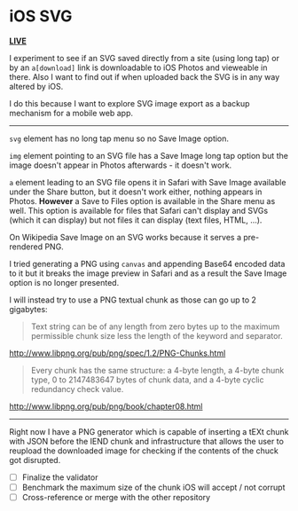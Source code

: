 # iOS SVG

[**LIVE**](https://tomashubelbauer.github.io/ios-svg)

I experiment to see if an SVG saved directly from a site (using long tap) or by
an `a[download]` link is downloadable to iOS Photos and vieweable in there. Also
I want to find out if when uploaded back the SVG is in any way altered by iOS.

I do this because I want to explore SVG image export as a backup mechanism for
a mobile web app.

---

`svg` element has no long tap menu so no Save Image option.

`img` element pointing to an SVG file has a Save Image long tap option but the
image doesn't appear in Photos afterwards - it doesn't work.

`a` element leading to an SVG file opens it in Safari with Save Image available
under the Share button, but it doesn't work either, nothing appears in Photos.
**However** a Save to Files option is available in the Share menu as well.
This option is available for files that Safari can't display and SVGs (which it
can display) but not files it can display (text files, HTML, …).

On Wikipedia Save Image on an SVG works because it serves a pre-rendered PNG.

I tried generating a PNG using `canvas` and appending Base64 encoded data to it
but it breaks the image preview in Safari and as a result the Save Image option
is no longer presented.

I will instead try to use a PNG textual chunk as those can go up to 2 gigabytes:

> Text string can be of any length from zero bytes up to the maximum permissible
> chunk size less the length of the keyword and separator.

http://www.libpng.org/pub/png/spec/1.2/PNG-Chunks.html

> Every chunk has the same structure: a 4-byte length, a 4-byte chunk type, 0 to
> 2147483647 bytes of chunk data, and a 4-byte cyclic redundancy check value.

http://www.libpng.org/pub/png/book/chapter08.html

---

Right now I have a PNG generator which is capable of inserting a tEXt chunk with
JSON before the IEND chunk and infrastructure that allows the user to reupload
the downloaded image for checking if the contents of the chuck got disrupted.

- [ ] Finalize the validator
- [ ] Benchmark the maximum size of the chunk iOS will accept / not corrupt
- [ ] Cross-reference or merge with the other repository
